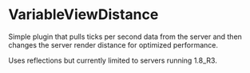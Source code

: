 # VariableViewDistance

Simple plugin that pulls ticks per second data from the server and then changes the server render distance for optimized performance.

Uses reflections but currently limited to servers running 1.8_R3.
